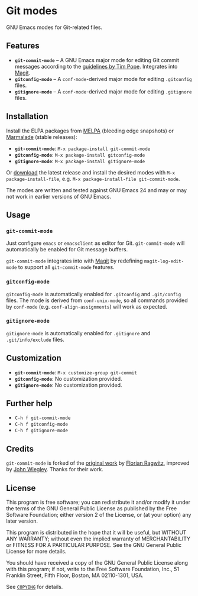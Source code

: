Git modes
=========

GNU Emacs modes for Git-related files.


Features
--------

- **`git-commit-mode`** – A GNU Emacs major mode for editing Git commit messages
  according to the [guidelines by Tim Pope][1].  Integrates into [Magit][2].
- **`gitconfig-mode`** – A `conf-mode`-derived major mode for editing
  `.gitconfig` files.
- **`gitignore-mode`** – A `conf-mode`-derived major mode for editing
  `.gitignore` files.


Installation
------------

Install the ELPA packages from [MELPA][3] (bleeding edge snapshots) or
[Marmalade][4] (stable releases):

- **`git-commit-mode`**: `M-x package-install git-commit-mode`
- **`gitconfig-mode`**: `M-x package-install gitconfig-mode`
- **`gitignore-mode`**: `M-x package-install gitignore-mode`

Or [download][5] the latest release and install the desired modes with `M-x
package-install-file`, e.g. `M-x package-install-file git-commit-mode`.

The modes are written and tested against GNU Emacs 24 and may or may not work in
earlier versions of GNU Emacs.


Usage
-----


### `git-commit-mode`

Just configure `emacs` or `emacsclient` as editor for Git. `git-commit-mode`
will automatically be enabled for Git message buffers.

`git-commit-mode` integrates into with [Magit][2] by redefining
`magit-log-edit-mode` to support all `git-commit-mode` features.

### `gitconfig-mode`

`gitconfig-mode` is automatically enabled for `.gitconfig` and `.git/config`
files.  The mode is derived from `conf-unix-mode`, so all commands provided by
`conf-mode` (e.g. `conf-align-assignments`) will work as expected.

### `gitignore-mode`

`gitignore-mode` is automatically enabled for `.gitignore` and
`.git/info/exclude` files.


Customization
-------------

- **`git-commit-mode`**: `M-x customize-group git-commit`
- **`gitconfig-mode`**: No customization provided.
- **`gitignore-mode`**: No customization provided.


Further help
------------

- `C-h f git-commit-mode`
- `C-h f gitconfig-mode`
- `C-h f gitignore-mode`


Credits
-------

`git-commit-mode` is forked of the [original work][6] by [Florian Ragwitz][7],
improved by [John Wiegley][8].  Thanks for their work.


License
-------

This program is free software; you can redistribute it and/or modify it under
the terms of the GNU General Public License as published by the Free Software
Foundation; either version 2 of the License, or (at your option) any later
version.

This program is distributed in the hope that it will be useful, but WITHOUT ANY
WARRANTY; without even the implied warranty of MERCHANTABILITY or FITNESS FOR A
PARTICULAR PURPOSE.  See the GNU General Public License for more details.

You should have received a copy of the GNU General Public License along with
this program; if not, write to the Free Software Foundation, Inc., 51 Franklin
Street, Fifth Floor, Boston, MA 02110-1301, USA.

See [`COPYING`][9] for details.


[1]: http://tbaggery.com/2008/04/19/a-note-about-git-commit-messages.html
[2]: http://magit.github.com/magit/
[3]: http://melpa.milkbox.net
[4]: http://marmalade-repo.org/
[5]: https://github.com/lunaryorn/git-modes/tags
[6]: https://github.com/rafl/git-commit-mode
[7]: https://github.com/rafl
[8]: https://github.com/jwiegley
[9]: https://github.com/lunaryorn/git-modes/blob/master/COPYING
